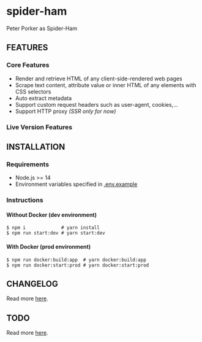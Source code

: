 # spider-ham

Peter Porker as Spider-Ham

## FEATURES

### Core Features

- Render and retrieve HTML of any client-side-rendered web pages
- Scrape text content, attribute value or inner HTML of any elements with CSS selectors
- Auto extract metadata
- Support custom request headers such as user-agent, cookies,...
- Support HTTP proxy _(SSR only for now)_

### Live Version Features

## INSTALLATION

### Requirements

- Node.js >= 14
- Environment variables specified in [.env.example](https://github.com/night-watch-project/spider-ham/blob/master/.env.example)

### Instructions

#### Without Docker (dev environment)

```shell
$ npm i             # yarn install
$ npm run start:dev # yarn start:dev
```

#### With Docker (prod environment)

```shell
$ npm run docker:build:app  # yarn docker:build:app
$ npm run docker:start:prod # yarn docker:start:prod
```

## CHANGELOG

Read more [here](https://github.com/night-watch-project/spider-ham/blob/master/CHANGELOG.md).

## TODO

Read more [here](https://github.com/night-watch-project/spider-ham/blob/master/TODO.md).
